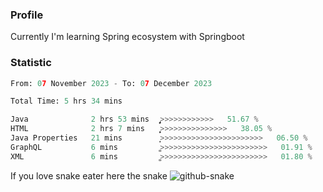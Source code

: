 ### Profile 

Currently I'm learning Spring ecosystem with Springboot

### Statistic
<!--START_SECTION:waka-->

```python
From: 07 November 2023 - To: 07 December 2023

Total Time: 5 hrs 34 mins

Java              2 hrs 53 mins   ̡͎͎͎͎͎͎͎͎͎͎͎͎>>>>>>>>>>>>   51.67 %
HTML              2 hrs 7 mins    ͎͎͎͎͎͎͎͎͎̦>>>>>>>>>>>>>>>   38.05 %
Java Properties   21 mins         ͎̝>>>>>>>>>>>>>>>>>>>>>>>   06.50 %
GraphQL           6 mins          ͚>>>>>>>>>>>>>>>>>>>>>>>>   01.91 %
XML               6 mins          ͚>>>>>>>>>>>>>>>>>>>>>>>>   01.80 %
```

<!--END_SECTION:waka-->

If you love snake eater here the snake 
<picture>
  <source media="(prefers-color-scheme: dark)" srcset="https://github.com/pradana4648/pradana4648/blob/c0566a83ca6ea5f2e46bab00e717c4c82b4b5c4c/github-contribution-grid-snake-dark.svg" />
  <source media="(prefers-color-scheme: light)" srcset="https://github.com/pradana4648/pradana4648/blob/c0566a83ca6ea5f2e46bab00e717c4c82b4b5c4c/github-contribution-grid-snake.svg" />
  <img alt="github-snake" src="https://github.com/pradana4648/pradana4648/blob/c0566a83ca6ea5f2e46bab00e717c4c82b4b5c4c/github-contribution-grid-snake.svg" />
</picture>
